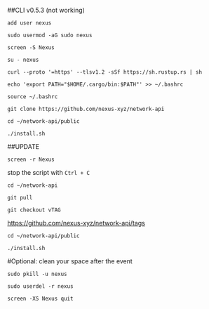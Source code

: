 ##CLI v0.5.3
(not working)

```shell
add user nexus
```

```shell
sudo usermod -aG sudo nexus
```

```shell
screen -S Nexus
```

```shell
su - nexus
```

```shell
curl --proto '=https' --tlsv1.2 -sSf https://sh.rustup.rs | sh
```

```shell
echo 'export PATH="$HOME/.cargo/bin:$PATH"' >> ~/.bashrc
```

```shell
source ~/.bashrc
```

```shell
git clone https://github.com/nexus-xyz/network-api
```

```shell
cd ~/network-api/public
```

```shell
./install.sh
```

##UPDATE

```shell
screen -r Nexus
```

stop the script with `Ctrl + C`

```shell
cd ~/network-api
```

```shell
git pull
```

```shell
git checkout vTAG 
```
https://github.com/nexus-xyz/network-api/tags

```shell
cd ~/network-api/public
```

```shell
./install.sh
```


#Optional: clean your space after the event

```shell
sudo pkill -u nexus
```

```shell
sudo userdel -r nexus
```

```shell
screen -XS Nexus quit
```

